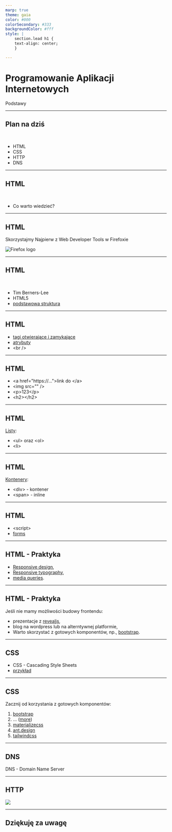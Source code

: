 ```yaml
---
marp: true
theme: gaia
color: #000
colorSecondary: #333
backgroundColor: #fff
style: |
    section.lead h1 {
    text-align: center;
    }

---
```

<!-- _class: lead -->
# Programowanie Aplikacji Internetowych

Podstawy

---
<!-- _class: lead -->
## Plan na dziś
<br />

- HTML
- CSS
- HTTP
- DNS


---
<!-- _class: lead -->
## HTML
<br />

- Co warto wiedzieć?

---
<!-- _class: lead -->
## HTML

Skorzystajmy Najpierw z Web Developer Tools w Firefoxie

![Firefox logo](https://upload.wikimedia.org/wikipedia/commons/a/a0/Firefox_logo%2C_2019.svg)

---
<!-- _class: lead -->
## HTML
<br />

- Tim Berners-Lee
- HTML5
- [podstawowa struktura](https://www.w3schools.com/html/default.asp)

---
<!-- _class: lead -->
## HTML

- [tagi otwierające i zamykające](https://developer.mozilla.org/en-US/docs/Learn/HTML/Introduction_to_HTML/Getting_started)
- [atrybuty](https://developer.mozilla.org/en-US/docs/Learn/HTML/Introduction_to_HTML/Getting_started#attributes)
- \<br /\>

---
<!-- _class: lead -->
## HTML

- \<a href="https://..."\>link do \</a\>
- \<img src="" /\>
- \<p>123</p\>
- \<h2></h2\>

---
<!-- _class: lead -->
## HTML

[Listy](https://www.w3schools.com/html/html_lists.asp):

- \<ul\> oraz \<ol\>
- \<li\>

---
<!-- _class: lead -->
## HTML

[Kontenery](https://www.w3schools.com/html/html_blocks.asp):

- \<div\> - kontener
- \<span\> - inline


---
<!-- _class: lead -->
## HTML

- \<script\>
- [forms](https://www.w3schools.com/html/html_forms.asp)

---
<!-- _class: lead -->
## HTML - Praktyka

- [Responsive design](https://www.w3schools.com/html/html_responsive.asp),
- [Responsive typography](https://developer.mozilla.org/en-US/docs/Learn/CSS/CSS_layout/Responsive_Design#responsive_typography),
- [media queries](https://developer.mozilla.org/en-US/docs/Learn/CSS/CSS_layout/Media_queries).

---
<!-- _class: lead -->
## HTML - Praktyka

Jeśli nie mamy możliwości budowy frontendu:

- prezentacje z [revealjs](https://revealjs.com/),
- blog na wordpress lub na alterntywnej platformie,
- Warto skorzystać z gotowych komponentów, np., [bootstrap](https://getbootstrap.com/docs/5.3/layout/containers/).

---
<!-- _class: lead -->
## CSS

- CSS - Cascading Style Sheets
- [przykład](https://developer.mozilla.org/en-US/docs/Learn/CSS/First_steps/Getting_started)

---
<!-- _class: lead -->
## CSS

Zacznij od korzystania z gotowych komponentów:

1. [bootstrap](https://getbootstrap.com/docs/5.3/layout/containers/)
2. ... ([more](https://dev.to/theme_selection/best-css-frameworks-in-2020-1jjh))
3. [materializecss](https://materializecss.com) 
4. [ant.design](https://ant.design/components/checkbox)
4. [tailwindcss](https://tailwindcss.com)

---
<!-- _class: lead -->
## DNS

DNS - Domain Name Server

---
<!-- _class: lead -->
## HTTP

![](https://developer.mozilla.org/en-US/docs/Web/HTTP/Overview/fetching_a_page.png)



<!--  -->

---
<!-- _class: lead -->
## Dziękuję za uwagę
<br />
